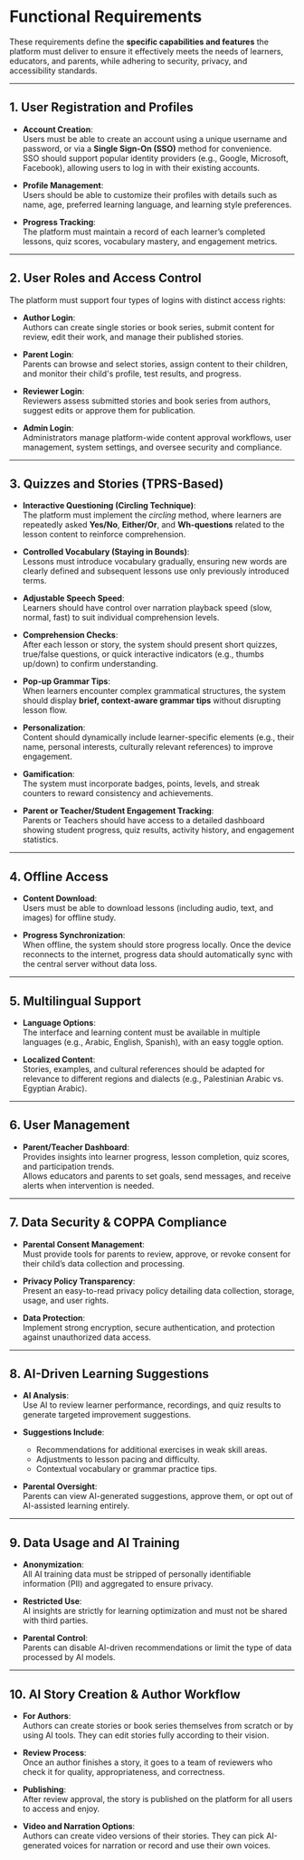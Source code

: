 # Functional Requirements 

These requirements define the **specific capabilities and features** the platform must deliver to ensure it effectively meets the needs of learners, educators, and parents, while adhering to security, privacy, and accessibility standards.

---

## 1. User Registration and Profiles

- **Account Creation**:  
  Users must be able to create an account using a unique username and password, or via a **Single Sign-On (SSO)** method for convenience.  
  SSO should support popular identity providers (e.g., Google, Microsoft, Facebook), allowing users to log in with their existing accounts.

- **Profile Management**:  
  Users should be able to customize their profiles with details such as name, age, preferred learning language, and learning style preferences.

- **Progress Tracking**:  
  The platform must maintain a record of each learner’s completed lessons, quiz scores, vocabulary mastery, and engagement metrics.

---

## 2. User Roles and Access Control

The platform must support four types of logins with distinct access rights:

- **Author Login**:  
  Authors can create single stories or book series, submit content for review, edit their work, and manage their published stories.

- **Parent Login**:  
  Parents can browse and select stories, assign content to their children, and monitor their child's profile, test results, and progress.

- **Reviewer Login**:  
  Reviewers assess submitted stories and book series from authors, suggest edits or approve them for publication.

- **Admin Login**:  
  Administrators manage platform-wide content approval workflows, user management, system settings, and oversee security and compliance.

---

## 3. Quizzes and Stories (TPRS-Based)

- **Interactive Questioning (Circling Technique)**:  
  The platform must implement the *circling* method, where learners are repeatedly asked **Yes/No**, **Either/Or**, and **Wh-questions** related to the lesson content to reinforce comprehension.

- **Controlled Vocabulary (Staying in Bounds)**:  
  Lessons must introduce vocabulary gradually, ensuring new words are clearly defined and subsequent lessons use only previously introduced terms.

- **Adjustable Speech Speed**:  
  Learners should have control over narration playback speed (slow, normal, fast) to suit individual comprehension levels.

- **Comprehension Checks**:  
  After each lesson or story, the system should present short quizzes, true/false questions, or quick interactive indicators (e.g., thumbs up/down) to confirm understanding.

- **Pop-up Grammar Tips**:  
  When learners encounter complex grammatical structures, the system should display **brief, context-aware grammar tips** without disrupting lesson flow.

- **Personalization**:  
  Content should dynamically include learner-specific elements (e.g., their name, personal interests, culturally relevant references) to improve engagement.

- **Gamification**:  
  The system must incorporate badges, points, levels, and streak counters to reward consistency and achievements.

- **Parent or Teacher/Student Engagement Tracking**:  
  Parents or Teachers should have access to a detailed dashboard showing student progress, quiz results, activity history, and engagement statistics.

---

## 4. Offline Access

- **Content Download**:  
  Users must be able to download lessons (including audio, text, and images) for offline study.

- **Progress Synchronization**:  
  When offline, the system should store progress locally. Once the device reconnects to the internet, progress data should automatically sync with the central server without data loss.

---

## 5. Multilingual Support

- **Language Options**:  
  The interface and learning content must be available in multiple languages (e.g., Arabic, English, Spanish), with an easy toggle option.

- **Localized Content**:  
  Stories, examples, and cultural references should be adapted for relevance to different regions and dialects (e.g., Palestinian Arabic vs. Egyptian Arabic).

---

## 6. User Management

- **Parent/Teacher Dashboard**:  
  Provides insights into learner progress, lesson completion, quiz scores, and participation trends.  
  Allows educators and parents to set goals, send messages, and receive alerts when intervention is needed.

---

## 7. Data Security & COPPA Compliance

- **Parental Consent Management**:  
  Must provide tools for parents to review, approve, or revoke consent for their child’s data collection and processing.

- **Privacy Policy Transparency**:  
  Present an easy-to-read privacy policy detailing data collection, storage, usage, and user rights.

- **Data Protection**:  
  Implement strong encryption, secure authentication, and protection against unauthorized data access.

---

## 8. AI-Driven Learning Suggestions

- **AI Analysis**:  
  Use AI to review learner performance, recordings, and quiz results to generate targeted improvement suggestions.

- **Suggestions Include**:  
  - Recommendations for additional exercises in weak skill areas.  
  - Adjustments to lesson pacing and difficulty.  
  - Contextual vocabulary or grammar practice tips.

- **Parental Oversight**:  
  Parents can view AI-generated suggestions, approve them, or opt out of AI-assisted learning entirely.

---

## 9. Data Usage and AI Training

- **Anonymization**:  
  All AI training data must be stripped of personally identifiable information (PII) and aggregated to ensure privacy.

- **Restricted Use**:  
  AI insights are strictly for learning optimization and must not be shared with third parties.

- **Parental Control**:  
  Parents can disable AI-driven recommendations or limit the type of data processed by AI models.

---

## 10. AI Story Creation & Author Workflow

- **For Authors**:  
  Authors can create stories or book series themselves from scratch or by using AI tools. They can edit stories fully according to their vision.

- **Review Process**:  
  Once an author finishes a story, it goes to a team of reviewers who check it for quality, appropriateness, and correctness.

- **Publishing**:  
  After review approval, the story is published on the platform for all users to access and enjoy.

- **Video and Narration Options**:  
  Authors can create video versions of their stories. They can pick AI-generated voices for narration or record and use their own voices.

